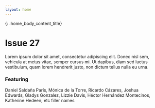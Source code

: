```yaml
---
layout: home
---
```


{: .home_body_content_title}
# Issue 27

Lorem ipsum dolor sit amet, consectetur adipiscing elit. Donec nisl sem,
vehicula at metus vitae, semper cursus mi. Ut dapibus, diam sed luctus
vestibulum, quam lorem hendrerit justo, non dictum tellus nulla eu urna.

### Featuring
Daniel Saldaña París, Mónica de la Torre, Ricardo Cázares, Joshua Edwards,
Gladys Gonzalez, Lizzie Davis, Héctor Hernández Montecinos, Katherine Hedeen,
etc filler names
